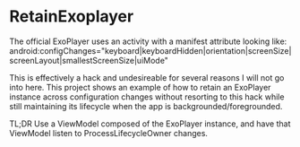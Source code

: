 # RetainExoplayer

The official ExoPlayer uses an activity with a manifest attribute looking like:
android:configChanges="keyboard|keyboardHidden|orientation|screenSize|screenLayout|smallestScreenSize|uiMode"

This is effectively a hack and undesireable for several reasons I will not go into here. This project shows an
example of how to retain an ExoPlayer instance across configuration changes without resorting to this hack while still
maintaining its lifecycle when the app is backgrounded/foregrounded.

TL;DR Use a ViewModel composed of the ExoPlayer instance, and have that ViewModel listen to ProcessLifecycleOwner
changes.
